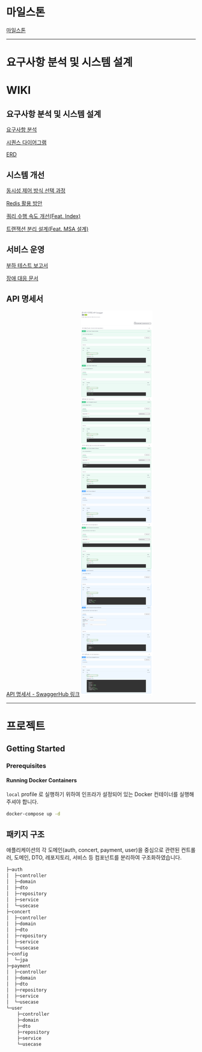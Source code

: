 # 마일스톤
[마일스톤](https://github.com/nacoon53/ticketing-service-api/milestones)

---
# 요구사항 분석 및 시스템 설계
# WIKI

## 요구사항 분석 및 시스템 설계
[요구사항 분석](https://github.com/nacoon53/ticketing-service-api/wiki/1.-%EC%9A%94%EA%B5%AC%EC%82%AC%ED%95%AD-%EB%B6%84%EC%84%9D)

[시퀀스 다이어그램](https://github.com/nacoon53/ticketing-service-api/wiki/2.-%EC%8B%9C%ED%80%80%EC%8A%A4-%EB%8B%A4%EC%9D%B4%EC%96%B4%EA%B7%B8%EB%9E%A8)

[ERD](https://github.com/nacoon53/ticketing-service-api/wiki/3.-ERD)

## 시스템 개선

[동시성 제어 방식 선택 과정](https://github.com/nacoon53/ticketing-service-api/wiki/5.-%EB%8F%99%EC%8B%9C%EC%84%B1-%EC%A0%9C%EC%96%B4-%EB%B0%A9%EC%8B%9D%EC%97%90-%EB%8C%80%ED%95%9C-%EA%B3%A0%EC%B0%B0)

[Redis 활용 방안](https://github.com/nacoon53/ticketing-service-api/wiki/6.-%EC%BD%98%EC%84%9C%ED%8A%B8-%EC%98%88%EC%95%BD-%EC%8B%9C%EC%8A%A4%ED%85%9C%EC%9D%98-Redis-%ED%99%9C%EC%9A%A9-%EB%B0%A9%EC%95%88)

[쿼리 수행 속도 개선(Feat. Index)](https://github.com/nacoon53/ticketing-service-api/wiki/7.-%EC%BF%BC%EB%A6%AC-%EC%88%98%ED%96%89-%EC%86%8D%EB%8F%84-%EA%B0%9C%EC%84%A0(Feat.-Index))

[트랜잭션 분리 설계(Feat. MSA 설계)](https://www.notion.so/8-Feat-MSA-1996db2e3ea180c1a02ce52888f2761f?showMoveTo=true&saveParent=true)

## 서비스 운영
[부하 테스트 보고서](https://www.notion.so/9-1a76db2e3ea1801aa7daf235e9be3672#1a76db2e3ea180a9a2b1d02cd025083e)

[장애 대응 문서](https://github.com/nacoon53/ticketing-service-api/wiki/10.-%EC%9E%A5%EC%95%A0-%EB%8C%80%EC%9D%91-%EB%AC%B8%EC%84%9C)

## API 명세서
[API 명세서 - SwaggerHub 링크](https://app.swaggerhub.com/apis-docs/nakyoungoh/concert_reservation/1.0.0#/%EC%BD%98%EC%84%9C%ED%8A%B8%20API/getAvailableSeats)
![img.png](/docs/APISpec_v1.png)


---
# 프로젝트

## Getting Started

### Prerequisites

#### Running Docker Containers

`local` profile 로 실행하기 위하여 인프라가 설정되어 있는 Docker 컨테이너를 실행해주셔야 합니다.

```bash
docker-compose up -d
```

## 패키지 구조
애플리케이션의 각 도메인(auth, concert, payment, user)을 중심으로 관련된 컨트롤러, 도메인, DTO, 레포지토리, 서비스 등 컴포넌트를 분리하여 구조화하였습니다.
```
├─auth
│  ├─controller
│  ├─domain
│  ├─dto
│  ├─repository
│  ├─service
│  └─usecase
├─concert
│  ├─controller
│  ├─domain
│  ├─dto
│  ├─repository
│  ├─service
│  └─usecase
├─config
│  └─jpa
├─payment
│  ├─controller
│  ├─domain
│  ├─dto
│  ├─repository
│  ├─service
│  └─usecase
└─user
    ├─controller
    ├─domain
    ├─dto
    ├─repository
    ├─service
    └─usecase


```
